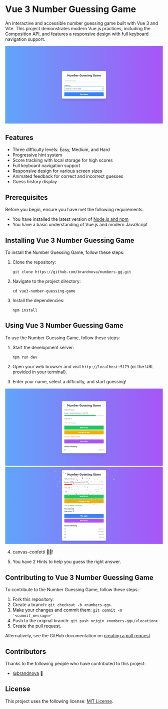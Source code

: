 # Vue 3 Number Guessing Game

An interactive and accessible number guessing game built with Vue 3 and Vite. This project demonstrates modern Vue.js practices, including the Composition API, and features a responsive design with full keyboard navigation support.

![Game Interface](./src/assets/images/Screenshot%20(367).png)

## Features

- Three difficulty levels: Easy, Medium, and Hard
- Progressive hint system
- Score tracking with local storage for high scores
- Full keyboard navigation support
- Responsive design for various screen sizes
- Animated feedback for correct and incorrect guesses
- Guess history display

## Prerequisites

Before you begin, ensure you have met the following requirements:

- You have installed the latest version of [Node.js and npm](https://nodejs.org/)
- You have a basic understanding of Vue.js and modern JavaScript

## Installing Vue 3 Number Guessing Game

To install the Number Guessing Game, follow these steps:

1. Clone the repository:
   ```
   git clone https://github.com/brandnova/numbers-gg.git
   ```

2. Navigate to the project directory:
   ```
   cd vue3-number-guessing-game
   ```

3. Install the dependencies:
   ```
   npm install
   ```

## Using Vue 3 Number Guessing Game

To use the Number Guessing Game, follow these steps:

1. Start the development server:
   ```
   npm run dev
   ```

2. Open your web browser and visit `http://localhost:5173` (or the URL provided in your terminal).

3. Enter your name, select a difficulty, and start guessing!

![Gameplay Screenshot](./src/assets/images/Screenshot%20(368).png)
![Gameplay Screenshot](./src/assets/images/Screenshot%20(371).png)

4. canvas-confetti 🎉🎊!


4. You have 2 Hints to help you guess the right answer.

## Contributing to Vue 3 Number Guessing Game

To contribute to the Number Guessing Game, follow these steps:

1. Fork this repository.
2. Create a branch: `git checkout -b <numbers-gg>`.
3. Make your changes and commit them: `git commit -m '<commit_message>'`
4. Push to the original branch: `git push origin <numbers-gg>/<location>`
5. Create the pull request.

Alternatively, see the GitHub documentation on [creating a pull request](https://help.github.com/articles/creating-a-pull-request/).

## Contributors

Thanks to the following people who have contributed to this project:

* [@brandnova](https://github.com/brandnova) 📖

## License

This project uses the following license: [MIT License](https://opensource.org/licenses/MIT).